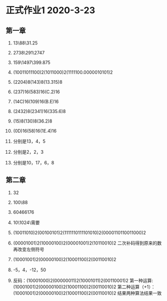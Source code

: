 # 正式作业1 2020-3-23
## 第一章
1. 13\88\31.25

2. 2738\291\2747

3. 159\1497\399.875

4. (10011011100)2\(1011000)2\(1111100.0000010101)2

5. (2204)8\(143)8\(13.315)8

6. (237)16\(583)16\(C.2)16

7. (14C)16\(109)16\(B.E)16

8. (2432)8\(2341)16\(335.6)8

9. (15)8\(130)8\(36.2)8

10. (0D)16\(58)16\(1E.4)16

14. 分别是13，4，5

15. 分别是2，2，3

19. 分别是10，17，6，8

## 第二章
1. 32

2. 100\88

3. 60466176

6. 10\1024\需要

12. (10011010)2\(00100101)2\(1111110111101010)2\(0000110110011000)2

15. (00001001)2\(10000100)2\(00001001)2\(10110010)2
二次补码得到原来的数再改变左侧符号

16. (10001001)2\(00000100)2\(10001100)2\(00110010)2

24. -5，4，-12，50

26. 反码：(10001000)2\(00000011)2\(10001011)2\(00110001)2
第一种运算: (10001001)2\(00000100)2\(10001100)2\(00110010)2
第二种运算（+1）：(10001001)2\(00000100)2\(10001100)2\(00110010)2
结果两种算法结果一致



